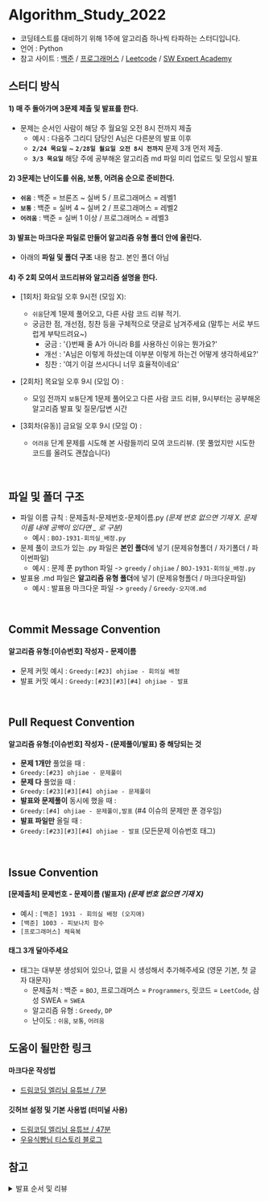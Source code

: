 # Algorithm_Study_2022

- 코딩테스트를 대비하기 위해 1주에 알고리즘 하나씩 타파하는 스터디입니다.
- 언어 : Python
- 참고 사이트 : [백준](https://www.acmicpc.net/) / [프로그래머스](https://programmers.co.kr/) / [Leetcode](https://leetcode.com/explore/) / [SW Expert Academy](https://swexpertacademy.com/)

## 스터디 방식
#### 1) 매 주 돌아가며 3문제 제출 및 발표를 한다. 
- 문제는 순서인 사람이 해당 주 월요일 오전 8시 전까지 제출 
  + 예시 : 다음주 그리디 담당인 A님은 다른분의 발표 이후 <br>
  + **`2/24 목요일`** ~ **`2/28일 월요일 오전 8시 전까지`** 문제 3개 먼저 제출. <br>
  + **`3/3 목요일`** 해당 주에 공부해온 알고리즘 md 파일 미리 업로드 및 모임시 발표

#### 2) 3문제는 난이도를 쉬움, 보통, 어려움 순으로 준비한다. 
  - **`쉬움`** : 백준 = 브론즈 ~ 실버 5 / 프로그래머스 = 레벨1
  - **`보통`** : 백준 = 실버 4 ~ 실버 2 /  프로그래머스 = 레벨2
  - **`어려움`** : 백준 = 실버 1 이상 / 프로그래머스 = 레벨3

#### 3) 발표는 마크다운 파일로 만들어 알고리즘 유형 폴더 안에 올린다. 
 - 아래의 **파일 및 폴더 구조** 내용 참고. 본인 폴더 아님
  
#### 4) 주 2회 모여서 코드리뷰와 알고리즘 설명을 한다.
- [1회차] 화요일 오후 9시전 (모임 X): 
  + `쉬움`단계 1문제 풀어오고, 다른 사람 코드 리뷰 적기. 
  + 궁금한 점, 개선점, 칭찬 등을 구체적으로 댓글로 남겨주세요 (말투는 서로 부드럽게 부탁드려요~)
    + 궁금 : '{}번째 줄 A가 아니라 B를 사용하신 이유는 뭔가요?'
    + 개선 : 'A님은 이렇게 하셨는데 이부분 이렇게 하는건 어떻게 생각하세요?'
    + 칭찬 : '여기 이걸 쓰시다니 너무 효율적이네요'

- [2회차] 목요일 오후 9시 (모임 O) : 
  + 모임 전까지 `보통`단계 1문제 풀어오고 다른 사람 코드 리뷰, 9시부터는 공부해온 알고리즘 발표 및 질문/답변 시간

- [3회차(유동)] 금요일 오후 9시 (모임 O) : 
  + `어려움` 단계 문제를 시도해 본 사람들끼리 모여 코드리뷰. (못 풀었지만 시도한 코드를 올려도 괜찮습니다)

<br>

## 파일 및 폴더 구조
- 파일 이름 규칙 : 문제출처-문제번호-문제이름.py    *(문제 번호 없으면 기재 X. 문제 이름 내에 공백이 있다면 _ 로 구분)*
  + 예시 : `BOJ-1931-회의실_배정.py`
- 문제 풀이 코드가 있는 .py 파일은 **본인 폴더**에 넣기 (문제유형폴더 / 자기폴더 / 파이썬파일)
  + 예시 : 문제 푼 python 파일 -> `greedy` / `ohjiae` / `BOJ-1931-회의실_배정.py`
- 발표용 .md 파일은 **알고리즘 유형 폴더**에 넣기 (문제유형폴더 / 마크다운파일)
  + 예시 : 발표용 마크다운 파일 ->  `greedy` / `Greedy-오지애.md`

<br>

## Commit Message Convention
#### 알고리즘 유형:[이슈번호] 작성자 - 문제이름
  + 문제 커밋 예시 : `Greedy:[#23] ohjiae - 회의실 배정`
  + 발표 커밋 예시 : `Greedy:[#23][#3][#4] ohjiae - 발표`
<br>

## Pull Request Convention
#### 알고리즘 유형:[이슈번호] 작성자 - (문제풀이/발표) 중 해당되는 것
  + **문제 1개만** 풀었을 때 : 
  + `Greedy:[#23] ohjiae - 문제풀이`
  + **문제 다** 풀었을 때 : 
  + `Greedy:[#23][#3][#4] ohjiae - 문제풀이`
  + **발표와 문제풀이** 동시에 했을 때 : 
  + `Greedy:[#4] ohjiae - 문제풀이,발표` (#4 이슈의 문제만 푼 경우임)
  + **발표 파일만** 올릴 때 : 
  + `Greedy:[#23][#3][#4] ohjiae - 발표` (모든문제 이슈번호 태그)
<br>


## Issue Convention
#### [문제출처] 문제번호 - 문제이름 (발표자)  *(문제 번호 없으면 기재 X)*
  + 예시 : `[백준] 1931 - 회의실 배정 (오지애)`
  + `[백준] 1003 - 피보나치 함수`
  + `[프로그래머스] 체육복`

#### 태그 **3개** 달아주세요
- 태그는 대부분 생성되어 있으나, 없을 시 생성해서 추가해주세요 (영문 기본, 첫 글자 대문자)
  + 문제출처 : 백준 = `BOJ`, 프로그래머스 = `Programmers`, 릿코드 = `LeetCode`, 삼성 SWEA = `SWEA`
  + 알고리즘 유형 : `Greedy`, `DP`
  + 난이도 : `쉬움`, `보통`, `어려움` 


## 도움이 될만한 링크
#### 마크다운 작성법 
- [드림코딩 엘리님 유튜브 / 7분](https://youtu.be/kMEb_BzyUqk)
#### 깃허브 설정 및 기본 사용법 (터미널 사용)
- [드림코딩 엘리님 유튜브 / 47분](https://youtu.be/Z9dvM7qgN9s)
- [우유식빵님 티스토리 블로그](https://waytocse.tistory.com/59)


## 참고

<details>
<summary>발표 순서 및 리뷰</summary>
<div markdown="1">
  
### 순서
  
|주차|이름(git_id)|발표일|
|---|------|--|
|1 주차|오레오라떼 (HaileyHyewonChung)|`3/3`|
|2 주차|dyoon1635|`3/10`|
|3 주차|제리 (yyj0128)|`3/17`|
|4 주차|머리 빗는 네오 (koodaeun)|`3/24`|
|5 주차|학부생 (kimdozzi)|`3/31`|
|6 주차|europani|`4/7`|
|7 주차|소담|`4/14`|
|8 주차|JJ (aegohc)|`4/21`|
|9 주차|튜브 (nayoung1124)|`4/28`|
|10 주차|프로도 (Choi-2022)|`5/5`|
|11 주차|무지(div-leejaemyeong)|`5/12`|

> 10 주차는 빨간날이니 추후에 고민해봅시다!
                                 
### 리뷰 
> (예시) 2,3,4 를 리뷰해야 한다면?
  
> 2주차 담당자님(dyoon1635), 3주차 담당자님(제리), 4주차 담당자님(머리 빗는 네오) 의 코드를 리뷰하기!
  
|  이름  |1.오레오(Hailey)|2.doy (dyoon)|3.제리(yyj)|4.네오(koo)|5.학부생(kimdozzi)|6.europani|7.소담(soda)|8.재재(ohjiae)|9.튜브(nayoung)|10.프로도(Choi)|11.무지(div)|
|------|-----|-----|-----|-----|-----|-----|-----|-----|-----|-----|-----|
|1 주차|2,3,4|3,4,5|4,5,6|5,6,7|6,7,8|7,8,9|8,9,10|9,10,11|10,11,1|11,1,2|1,2,3|                        
|2 주차|3,4,5|4,5,6|5,6,7|6,7,8|7,8,9|8,9,10|9,10,11|10,11,1|11,1,2|1,2,3|2,3,4|
|3 주차|4,5,6|5,6,7|6,7,8|7,8,9|8,9,10|9,10,11|10,11,1|11,1,2|1,2,3|2,3,4|3,4,5|
|4 주차|5,6,7|6,7,8|7,8,9|8,9,10|9,10,11|10,11,1|11,1,2|1,2,3|2,3,4|3,4,5|4,5,6|
|5 주차|6,7,8|7,8,9|8,9,10|9,10,11|10,11,1|11,1,2|1,2,3|2,3,4|3,4,5|4,5,6|5,6,7|
|6 주차|7,8,9|8,9,10|9,10,11|10,11,1|11,1,2|1,2,3|2,3,4|3,4,5|4,5,6|5,6,7|6,7,8|
|7 주차|8,9,10|9,10,11|10,11,1|11,1,2|1,2,3|2,3,4|3,4,5|4,5,6|5,6,7|6,7,8|7,8,9|
|8 주차|9,10,11|10,11,1|11,1,2|1,2,3|2,3,4|3,4,5|4,5,6|5,6,7|6,7,8|7,8,9|8,9,10|
|9 주차|10,11,1|11,1,2|1,2,3|2,3,4|3,4,5|4,5,6|5,6,7|6,7,8|7,8,9|8,9,10|9,10,11|
|10 주차|11,1,2|1,2,3|2,3,4|3,4,5|4,5,6|5,6,7|6,7,8|7,8,9|8,9,10|9,10,11|10,11,1|
|11 주차|1,2,3|2,3,4|3,4,5|4,5,6|5,6,7|6,7,8|7,8,9|8,9,10|9,10,11|10,11,1|11,1,2|

</div>
</details>
